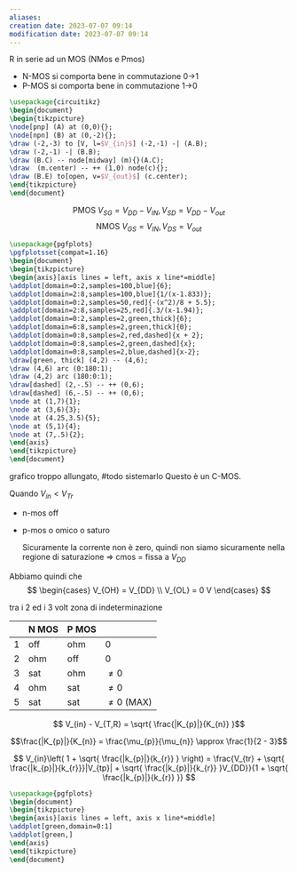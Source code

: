 ```yaml
---
aliases: 
creation date: 2023-07-07 09:14
modification date: 2023-07-07 09:14
---
```


R in serie ad un MOS (NMos e Pmos)
- N-MOS si comporta bene in commutazione 0->1
- P-MOS si comporta bene in commutazione 1->0

```tikz
\usepackage{circuitikz}
\begin{document}
\begin{tikzpicture}
\node[pnp] (A) at (0,0){};
\node[npn] (B) at (0,-2){};
\draw (-2,-3) to [V, l=$V_{in}$] (-2,-1) -| (A.B);
\draw (-2,-1) -| (B.B);
\draw (B.C) -- node[midway] (m){}(A.C);
\draw  (m.center) -- ++ (1,0) node(c){};
\draw (B.E) to[open, v=$V_{out}$] (c.center);
\end{tikzpicture}
\end{document}
```

$$ \text{PMOS}\ V_{SG} = V_{DD} - V_{IN}, V_{SD} = V_{DD} - V_{out} $$
$$\text{NMOS}\ V_{GS} = V_{IN}, V_{DS} = V_{out}  $$

```tikz
\usepackage{pgfplots}
\pgfplotsset{compat=1.16}
\begin{document}
\begin{tikzpicture}
\begin{axis}[axis lines = left, axis x line*=middle]
\addplot[domain=0:2,samples=100,blue]{6};
\addplot[domain=2:8,samples=100,blue]{1/(x-1.833)};
\addplot[domain=0:2,samples=50,red]{-(x^2)/8 + 5.5};
\addplot[domain=2:8,samples=25,red]{.3/(x-1.94)};
\addplot[domain=0:2,samples=2,green,thick]{6};
\addplot[domain=6:8,samples=2,green,thick]{0};
\addplot[domain=0:8,samples=2,red,dashed]{x + 2};
\addplot[domain=0:8,samples=2,green,dashed]{x};
\addplot[domain=0:8,samples=2,blue,dashed]{x-2};
\draw[green, thick] (4,2) -- (4,6);
\draw (4,6) arc (0:180:1);
\draw (4,2) arc (180:0:1);
\draw[dashed] (2,-.5) -- ++ (0,6);
\draw[dashed] (6,-.5) -- ++ (0,6);
\node at (1,7){1};
\node at (3,6){3};
\node at (4.25,3.5){5};
\node at (5,1){4};
\node at (7,.5){2};
\end{axis}
\end{tikzpicture}
\end{document}
```
grafico troppo allungato, #todo sistemarlo
Questo è un C-MOS.

Quando $V_{in} < V_{Tr}$
- n-mos off
- p-mos o omico o saturo

	Sicuramente la corrente non è zero, quindi non siamo sicuramente nella regione di saturazione => cmos = fissa a $V_{DD}$

Abbiamo quindi che
$$ \begin{cases}
V_{OH} = V_{DD} \\
V_{OL} = 0 V
\end{cases} $$

tra i 2 ed i 3 volt zona di indeterminazione

|     | N MOS | P MOS |          |
| --- | ----- | ----- | -------- |
| 1   | off   | ohm   | $0$        |
| 2   | ohm   | off   | $0$        |
| 3   | sat   | ohm   | $\neq 0$ |
| 4   | ohm   | sat   | $\neq 0$ |
| 5   | sat   | sat   | $\neq 0$  (MAX)       |

$$ V_{in} - V_{T,R} = \sqrt{ \frac{|K_{p}|}{K_{n}} }$$

$$\frac{|K_{p}|}{K_{n}} = \frac{\mu_{p}}{\mu_{n}} \approx \frac{1}{2 - 3}$$

$$ V_{in}\left( 1 + \sqrt{ \frac{|k_{p}|}{k_{r}} } \right) = \frac{V_{tr} + \sqrt{ \frac{|k_{p}|}{k_{r}}}|V_{tp}| + \sqrt{ \frac{|k_{p}|}{k_{r}} }V_{DD}}{1 + \sqrt{ \frac{|k_{p}|}{k_{r}} }} $$

```tikz
\usepackage{pgfplots}
\begin{document}
\begin{tikzpicture}
\begin{axis}[axis lines = left, axis x line*=middle]
\addplot[green,domain=0:1]
\addplot[green,]
\end{axis}
\end{tikzpicture}
\end{document}
```